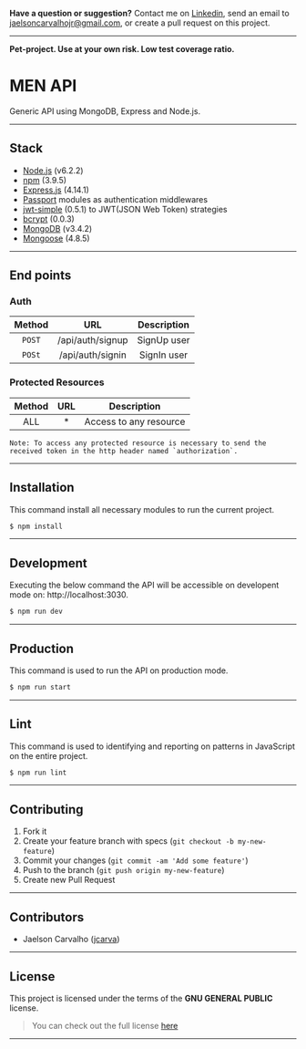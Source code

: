 **Have a question or suggestion?**
Contact me on [Linkedin](https://www.linkedin.com/in/jaelson-carvalho-4b84a3a2/), send an email to jaelsoncarvalhojr@gmail.com, or create a pull request on this project.

---

**Pet-project. Use at your own risk. Low test coverage ratio.**

# MEN API

 Generic API using MongoDB, Express and Node.js.

---

## Stack

* [Node.js](https://nodejs.org) (v6.2.2)
* [npm](https://www.npmjs.com/) (3.9.5)
* [Express.js](http://expressjs.com) (4.14.1)
* [Passport](http://passportjs.org/) modules as authentication middlewares
* [jwt-simple](https://github.com/hokaccha/node-jwt-simple) (0.5.1) to JWT(JSON Web Token) strategies
* [bcrypt](https://github.com/kelektiv/node.bcrypt.js) (0.0.3)
* [MongoDB](https://docs.mongodb.com) (v3.4.2)
* [Mongoose](http://mongoosejs.com) (4.8.5)

---

## End points

### Auth ###
| Method |          URL          |         Description         |
|:------:|:---------------------:|:---------------------------:|
| `POST` | /api/auth/signup      | SignUp user                 |
| `POSt` | /api/auth/signin      | SignIn user                 |


### Protected Resources ###
| Method |          URL          |         Description         |
|:------:|:---------------------:|:---------------------------:|
|  ALL   |           *           |   Access to any resource    |          |

```
Note: To access any protected resource is necessary to send the received token in the http header named `authorization`.
```

---

## Installation

This command install all necessary modules to run the current project.

```bash
$ npm install
```
---

## Development

Executing the below command the API will be accessible on developent mode on: http://localhost:3030.

```bash
$ npm run dev
```
---

## Production

This command is used to run the API on production mode.

```bash
$ npm run start
```
---

## Lint

This command is used to identifying and reporting on patterns in JavaScript on the entire project.

```bash
$ npm run lint
```
---

## Contributing

1. Fork it
2. Create your feature branch with specs (`git checkout -b my-new-feature`)
3. Commit your changes (`git commit -am 'Add some feature'`)
4. Push to the branch (`git push origin my-new-feature`)
5. Create new Pull Request

---

## Contributors

* Jaelson Carvalho ([jcarva](https://github.com/jcarva))


---

## License

This project is licensed under the terms of the **GNU GENERAL PUBLIC** license.
>You can check out the full license [here](https://github.com/jcarva/men-api/blob/master/LICENSE)

---
